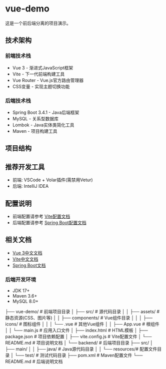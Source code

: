 # vue-demo

这是一个前后端分离的项目演示。

## 技术架构

### 前端技术栈
- Vue 3 - 渐进式JavaScript框架
- Vite - 下一代前端构建工具
- Vue Router - Vue.js官方路由管理器
- CSS变量 - 实现主题切换功能

### 后端技术栈 
- Spring Boot 3.4.1 - Java后端框架
- MySQL - 关系型数据库
- Lombok - Java实体类简化工具
- Maven - 项目构建工具

## 项目结构

## 推荐开发工具
- 前端: VSCode + Volar插件(需禁用Vetur)
- 后端: IntelliJ IDEA

## 配置说明
- 前端配置请参考 [Vite配置文档](https://cn.vitejs.dev/config/)
- 后端配置请参考 [Spring Boot配置文档](https://docs.spring.io/spring-boot/docs/current/reference/html/application-properties.html)

## 相关文档
- [Vue 3中文文档](https://cn.vuejs.org/)
- [Vite中文文档](https://cn.vitejs.dev/)
- [Spring Boot文档](https://spring.io/projects/spring-boot)

### 后端开发环境
- JDK 17+
- Maven 3.6+
- MySQL 8.0+


├── vue-demo/ # 前端项目目录
│ ├── src/ # 源代码目录
│ │ ├── assets/ # 静态资源(CSS、图片等)
│ │ ├── components/ # Vue组件目录
│ │ │ ├── icons/ # 图标组件
│ │ │ └── .vue # 其他Vue组件
│ │ ├── App.vue # 根组件
│ │ └── main.js # 应用入口文件
│ ├── index.html # HTML模板
│ ├── package.json # 项目依赖配置
│ ├── vite.config.js # Vite配置文件
│ └── README.md # 项目说明文档
│
└── backend/ # 后端项目目录
├── src/
│ ├── main/
│ │ ├── java/ # Java源代码目录
│ │ └── resources/# 配置文件目录
│ └── test/ # 测试代码目录
├── pom.xml # Maven配置文件
└── README.md # 后端说明文档